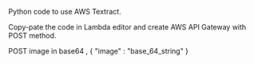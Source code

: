 Python code to use AWS Textract.

Copy-pate the code in Lambda editor and create AWS API Gateway with POST method.

POST image in base64 , { "image" : "base_64_string" }
